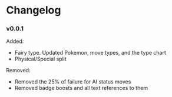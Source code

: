 # Changelog

### v0.0.1

Added:
- Fairy type. Updated Pokemon, move types, and the type chart
- Physical/Special split

Removed:
- Removed the 25% of failure for AI status moves
- Removed badge boosts and all text references to them
